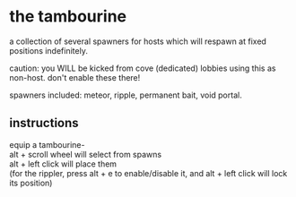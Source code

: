 # the tambourine
a collection of several spawners for hosts which will respawn at fixed positions indefinitely.  
  
caution: you WILL be kicked from cove (dedicated) lobbies using this as non-host. don't enable these there!  
  
spawners included: meteor, ripple, permanent bait, void portal.
## instructions
equip a tambourine-  
alt + scroll wheel will select from spawns  
alt + left click will place them  
(for the rippler, press alt + e to enable/disable it, and alt + left click will lock its position)
